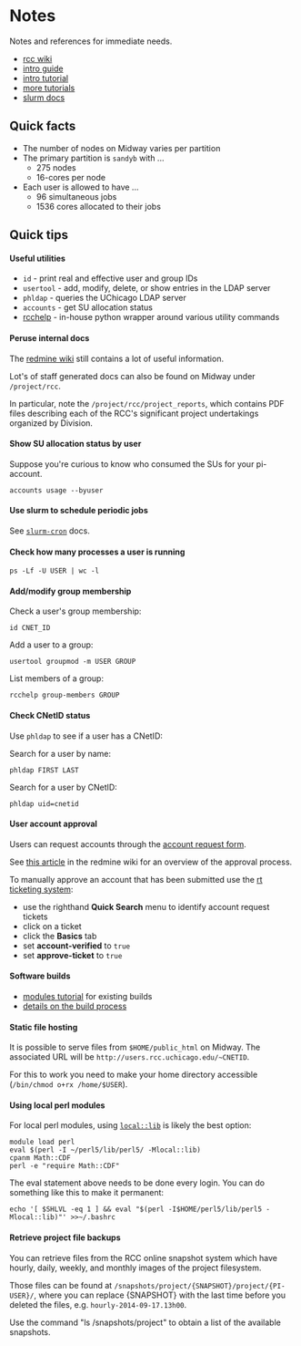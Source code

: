 # Notes

Notes and references for immediate needs.

* [rcc wiki](https://w3.rcc.uchicago.edu/redmine/projects/rcc/wiki/Wiki)
* [intro guide](http://docs.rcc.uchicago.edu/user-guide.html)
* [intro tutorial](http://docs.rcc.uchicago.edu/tutorials/intro-to-rcc-workshop.html)
* [more tutorials](http://docs.rcc.uchicago.edu/tutorials/index.html)
* [slurm docs](https://computing.llnl.gov/linux/slurm/)


## Quick facts

* The number of nodes on Midway varies per partition
* The primary partition is `sandyb` with ...
  * 275 nodes
  * 16-cores per node
* Each user is allowed to have ...
  * 96 simultaneous jobs 
  * 1536 cores allocated to their jobs


## Quick tips


#### Useful utilities

* `id` - print real and effective user and group IDs
* `usertool` - add, modify, delete, or show entries in the LDAP server
* `phldap` - queries the UChicago LDAP server
* `accounts` - get SU allocation status
* [rcchelp](https://w3.rcc.uchicago.edu/redmine/projects/rcc/wiki/Rcchelp_User_Guide) - in-house python wrapper around various utility commands


#### Peruse internal docs

The [redmine wiki](https://w3.rcc.uchicago.edu/redmine/projects/rcc/wiki/Wiki)
still contains a lot of useful information.

Lot's of staff generated docs can also be found on Midway under `/project/rcc`.

In particular, note the `/project/rcc/project_reports`, which contains PDF
files describing each of the RCC's significant project undertakings organized
by Division.


#### Show SU allocation status by user

Suppose you're curious to know who consumed the SUs for your pi-account.

    accounts usage --byuser


#### Use slurm to schedule periodic jobs

See [`slurm-cron`](http://docs.rcc.uchicago.edu/software/scheduler/slurm-cron/README.html#slurm-cron) docs.


#### Check how many processes a user is running

    ps -Lf -U USER | wc -l


#### Add/modify group membership

Check a user's group membership:

    id CNET_ID

Add a user to a group: 

    usertool groupmod -m USER GROUP

List members of a group:

    rcchelp group-members GROUP


#### Check CNetID status

Use `phldap` to see if a user has a CNetID:

Search for a user by name:

    phldap FIRST LAST

Search for a user by CNetID:

    phldap uid=cnetid


#### User account approval

Users can request accounts through the [account request form](http://rcc.uchicago.edu/user_documentation/general_user_account_request.html).

See [this article](https://w3.rcc.uchicago.edu/redmine/projects/rcc/wiki/Account_Approval_Process) in the redmine wiki for an overview of the approval process.

To manually approve an account that has been submitted use the [rt ticketing
system](https://rt.rcc.uchicago.edu/rt/):  

* use the righthand **Quick Search** menu to identify account request tickets
* click on a ticket
* click the **Basics** tab
* set **account-verified** to `true`
* set **approve-ticket** to `true`


#### Software builds

* [modules tutorial](http://docs.rcc.uchicago.edu/tutorials/modules.html) for existing builds
* [details on the build process](https://w3.rcc.uchicago.edu/redmine/projects/rcc/wiki/Software_build_process_changes)


#### Static file hosting

It is possible to serve files from `$HOME/public_html` on Midway. The associated URL will be `http://users.rcc.uchicago.edu/~CNETID`.

For this to work you need to make your home directory accessible (`/bin/chmod
o+rx /home/$USER`).


#### Using local perl modules

For local perl modules, using [`local::lib`](http://search.cpan.org/~haarg/local-lib-2.000014/lib/local/lib.pm) is likely the best option:

    module load perl
    eval $(perl -I ~/perl5/lib/perl5/ -Mlocal::lib)
    cpanm Math::CDF
    perl -e "require Math::CDF"

The eval statement above needs to be done every login. You can do something like this to make it permanent:

    echo '[ $SHLVL -eq 1 ] && eval "$(perl -I$HOME/perl5/lib/perl5 -Mlocal::lib)"' >>~/.bashrc


#### Retrieve project file backups

You can retrieve files from the RCC online snapshot system which have hourly,
daily, weekly, and monthly images of the project filesystem.

Those files can be found at `/snapshots/project/{SNAPSHOT}/project/{PI-USER}/`, 
where you can replace {SNAPSHOT} with the last time before you deleted the
files, e.g. `hourly-2014-09-17.13h00`.

Use the command "ls /snapshots/project" to obtain a list of the available
snapshots.
